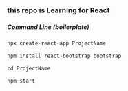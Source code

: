 ### this repo is Learning for React

##### Command Line (boilerplate)

```js
npx create-react-app ProjectName

npm install react-bootstrap bootstrap

cd ProjectName

npm start
```